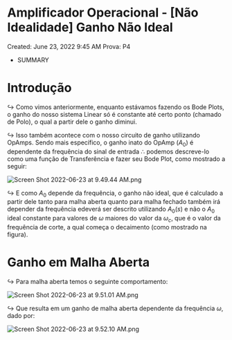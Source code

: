 # Amplificador Operacional - [Não Idealidade] Ganho Não Ideal

Created: June 23, 2022 9:45 AM
Prova: P4

- SUMMARY

# Introdução

$\hookrightarrow$ Como vimos anteriormente, enquanto estávamos fazendo os Bode Plots, o ganho do nosso sistema Linear só é constante até certo ponto (chamado de Polo), o qual a partir dele o ganho diminui.

$\hookrightarrow$ Isso também acontece com o nosso circuito de ganho utilizando OpAmps. Sendo mais específico, o ganho inato do OpAmp $(A_0)$ é dependente da frequência do sinal de entrada $\therefore$ podemos descreve-lo como uma função de Transferência e fazer seu Bode Plot, como mostrado a seguir:

![Screen Shot 2022-06-23 at 9.49.44 AM.png](Amplificador%20Operacional%20-%20%5BNa%CC%83o%20Idealidade%5D%20Ganho%20404c42f327a24cc2aaefef2dbbb078cb/Screen_Shot_2022-06-23_at_9.49.44_AM.png)

$\hookrightarrow$ E como $A_0$ depende da frequência, o ganho não ideal, que é calculado a partir dele tanto para malha aberta quanto para malha fechado também irá depender da frequência edeverá ser descrito utilizando $A_0(s)$ e não o $A_0$ ideal constante para valores de $\omega$  maiores do valor da $\omega_c$, que é o valor da frequência de corte, a qual começa o decaimento (como mostrado na figura).

# Ganho em Malha Aberta

$\hookrightarrow$ Para malha aberta temos o seguinte comportamento:

![Screen Shot 2022-06-23 at 9.51.01 AM.png](Amplificador%20Operacional%20-%20%5BNa%CC%83o%20Idealidade%5D%20Ganho%20404c42f327a24cc2aaefef2dbbb078cb/Screen_Shot_2022-06-23_at_9.51.01_AM.png)

$\hookrightarrow$ Que resulta em um ganho de malha aberta dependente da frequência $\omega$, dado por:

![Screen Shot 2022-06-23 at 9.52.10 AM.png](Amplificador%20Operacional%20-%20%5BNa%CC%83o%20Idealidade%5D%20Ganho%20404c42f327a24cc2aaefef2dbbb078cb/Screen_Shot_2022-06-23_at_9.52.10_AM.png)